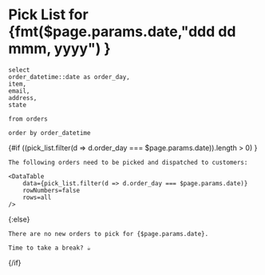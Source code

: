# Pick List for {fmt($page.params.date,"ddd dd mmm, yyyy") }

```pick_list
select 
order_datetime::date as order_day,
item,
email,
address,
state

from orders

order by order_datetime
```
<!--only show list if at least 1 order-->
{#if ((pick_list.filter(d => d.order_day === $page.params.date)).length > 0) }
    
    The following orders need to be picked and dispatched to customers:

    <DataTable 
        data={pick_list.filter(d => d.order_day === $page.params.date)}
        rowNumbers=false
        rows=all
    />


{:else}
    
    There are no new orders to pick for {$page.params.date}.
    
    Time to take a break? ☕️

{/if}






